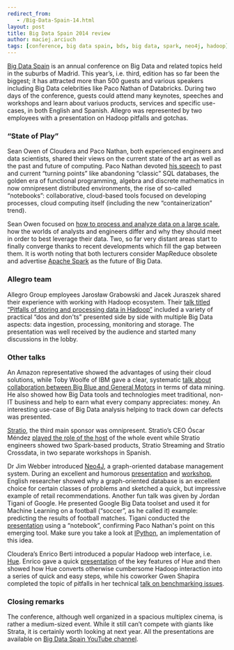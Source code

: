 ```yaml
---
redirect_from:
   - /Big-Data-Spain-14.html
layout: post
title: Big Data Spain 2014 review
author: maciej.arciuch
tags: [conference, big data spain, bds, big data, spark, neo4j, hadoop]
---
```


[Big Data Spain](http://bigdataspain.org/2014/) is an annual conference on Big Data and related topics held in the
suburbs of Madrid. This year’s, i.e. third, edition has so far been the biggest; it has attracted more than 500 guests
and various speakers including Big Data celebrities like Paco Nathan of Databricks. During two days of the conference,
guests could attend many keynotes, speeches and workshops and learn about variuos products, services and specific
use-cases, in both English and Spanish. Allegro was represented by two employees with a presentation on Hadoop pitfalls
and gotchas.

### “State of Play”

Sean Owen of Cloudera and Paco Nathan, both experienced engineers and data scientists, shared their views on the current
state of the art as well as the past and future of computing. Paco Nathan devoted [his
speech](https://www.youtube.com/watch?v=pTsRKJ4s0jY) to past and current “turning points” like abandoning “classic” SQL
databases, the golden era of functional programming, algebra and discrete mathematics in now omnipresent distributed
environments, the rise of so-called “notebooks”: collaborative, cloud-based tools focused on developing processes, cloud
computing itself (including the new “containerization” trend).

Sean Owen focused on [how to process and analyze data on a large scale](https://www.youtube.com/watch?v=ySLGx-ULixU),
how the worlds of analysts and engineers differ and why they should meet in order to best leverage their data. Two, so
far very distant areas start to finally converge thanks to recent developments which fill the gap between them. It is
worth noting that both lecturers consider MapReduce obsolete and advertise [Apache Spark](http://spark.apache.org/) as
the future of Big Data.

### Allegro team

Allegro Group employees Jarosław Grabowski and Jacek Juraszek shared their experience with working with Hadoop
ecosystem. Their [talk titled “Pitfalls of storing and processing data in
Hadoop”](https://www.youtube.com/watch?v=VeA_ieuSs7E) included a variety of practical “dos and don'ts” presented side by
side with multiple Big Data aspects: data ingestion, processing, monitoring and storage. The presentation was well
received by the audience and started many discussions in the lobby.

### Other talks

An Amazon representative showed the advantages of using their cloud solutions, while Toby Woolfe of IBM gave a clear,
systematic [talk about collaboration between Big Blue and General
Motors](https://www.youtube.com/watch?v=I0xr1R6Iqpc) in terms of data mining. He also showed how Big Data tools and
technologies meet traditional, non-IT business and help to earn what every company appreciates: money. An interesting
use-case of Big Data analysis helping to track down car defects was presented.

[Stratio](http://www.stratio.com/), the third main sponsor was omnipresent. Stratio’s CEO Óscar Méndez [played the role
of the host](https://www.youtube.com/watch?v=1ew-CUH93A4) of the whole event while Stratio engineers showed two
Spark-based products, Stratio Streaming and Stratio Crossdata, in two separate workshops in Spanish.

Dr Jim Webber introduced [Neo4J](http://neo4j.com/), a graph-oriented database management system. During an excellent
and humorous [presentation](https://www.youtube.com/watch?v=sb1LREH9EKk) and
[workshop](https://www.youtube.com/watch?v=OjQyffPSWJk), English researcher showed why a graph-oriented database is an
excellent choice for certain classes of problems and sketched a quick, but impressive example of retail recommendations.
Another fun talk was given by Jordan Tigani of Google. He presented Google Big Data toolset and used it for Machine
Learning on a football (“soccer”, as he called it) example: predicting the results of football matches. Tigani conducted
the [presentation](https://www.youtube.com/watch?v=3Uag3C1RFMQ) using a “notebook”, confirming Paco Nathan's point on
this emerging tool. Make sure you take a look at [IPython](http://ipython.org/), an implementation of this idea.

Cloudera’s Enrico Berti introduced a popular Hadoop web interface, i.e. [Hue](http://gethue.com/). Enrico gave a quick
[presentation](https://www.youtube.com/watch?v=zyDSP6OguKQ) of the key features of Hue and then showed how Hue converts
otherwise cumbersome Hadoop interaction into a series of quick and easy steps, while his coworker Gwen Shapira completed
the topic of pitfalls in her technical [talk on benchmarking issues](https://www.youtube.com/watch?v=HEWMPuOorW4).

### Closing remarks

The conference, although well organized in a spacious multiplex cinema, is rather a medium-sized event. While it still
can’t compete with giants like Strata, it is certainly worth looking at next year. All the presentations are available
on [Big Data Spain YouTube channel](https://www.youtube.com/user/BigDataSpain).

